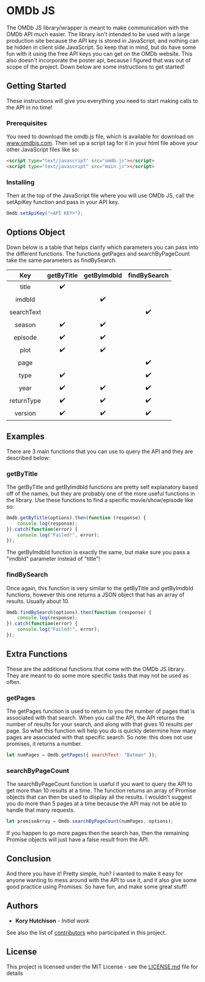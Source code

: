 # OMDb JS

The OMDb JS library/wrapper is meant to make communication with the OMDb API much easier. The library isn't intended to be used with a large production site because the API key is stored in JavaScript, and nothing can be hidden in client side JavaScript. So keep that in mind, but do have some fun with it using the free API keys you can get on the OMDb website. This also doesn't incorporate the poster api, because I figured that was out of scope of the project. Down below are some instructions to get started!

## Getting Started

These instructions will give you everything you need to start making calls to the API in no time!

### Prerequisites

You need to download the omdb.js file, which is available for download on www.omdbjs.com. Then set up a script tag for it in your html file above your other JavaScript files like so:

```html
<script type="text/javascript" src="omdb.js"></script>
<script type="text/javascript" src="main.js"></script>
```

### Installing

Then at the top of the JavaScript file where you will use OMDb JS, call the setApiKey function and pass in your API key.

```javascript
Omdb.setApiKey("<API KEY>");
```

## Options Object

Down below is a table that helps clarify which parameters you can pass into the different functions. The functions getPages and searchByPageCount take the same parameters as findBySearch.

|     Key    | getByTitle           | getByImdbId            | findBySearch        |
| :---:      | :---:                | :---:                  | :---:               |
| title      |  :heavy_check_mark:  |                        |                     |
| imdbId     |                      |   :heavy_check_mark:   |                     |
| searchText |                      |                        |  :heavy_check_mark: |
| season     |  :heavy_check_mark:  |   :heavy_check_mark:   |                     |
| episode    |  :heavy_check_mark:  |   :heavy_check_mark:   |                     |
| plot       |  :heavy_check_mark:  |   :heavy_check_mark:   |                     |
| page       |                      |                        |  :heavy_check_mark: |
| type       |  :heavy_check_mark:  |                        |  :heavy_check_mark: |
| year       |  :heavy_check_mark:  |   :heavy_check_mark:   |  :heavy_check_mark: |
| returnType |  :heavy_check_mark:  |   :heavy_check_mark:   |  :heavy_check_mark: |
| version    |  :heavy_check_mark:  |   :heavy_check_mark:   |  :heavy_check_mark: |

## Examples

There are 3 main functions that you can use to query the API and they are described below:

### getByTitle

The getByTitle and getByImdbId functions are pretty self explanatory based off of the names, but they are probably one of the more useful functions in the library. Use these functions to find a specific movie/show/episode like so:

```javascript
Omdb.getByTitle(options).then(function (response) {
    console.log(response);
}).catch(function(error) {
    console.log("Failed!", error);
});
```

The getByImdbId function is exactly the same, but make sure you pass a "imdbId" parameter instead of "title"!

### findBySearch

Once again, this function is very similar to the getByTitle and getByImdbId functions, however this one returns a JSON object that has an array of results. Usually about 10.

```javascript
Omdb.findBySearch(options).then(function (response) {
    console.log(response);
}).catch(function(error) {
    console.log("Failed!", error);
});
```

## Extra Functions

These are the additional functions that come with the OMDb JS library. They are meant to do some more specific tasks that may not be used as often.

### getPages

The getPages function is used to return to you the number of pages that is associated with that search. When you call the API, the API returns the number of results for your search, and along with that gives 10 results per page. So what this function will help you do is quickly determine how many pages are associated with that specific search. So note: this does not use promises, it returns a number.

```javascript
let numPages = Omdb.getPages({ searchText: "Batman" });
```

### searchByPageCount

The searchByPageCount function is useful if you want to query the API to get more than 10 results at a time. The function returns an array of Promise objects that can then be used to display all the results. I wouldn't suggest you do more than 5 pages at a time because the API may not be able to handle that many requests.

```javascript
let promiseArray = Omdb.searchByPageCount(numPages, options);
```

If you happen to go more pages then the search has, then the remaining Promise objects will just have a false result from the API.

## Conclusion

And there you have it! Pretty simple, huh? I wanted to make it easy for anyone wanting to mess around with the API to use it, and it also give some good practice using Promises. So have fun, and make some great stuff!

## Authors

* **Kory Hutchison** - *Initial work*

See also the list of [contributors](https://github.com/your/project/contributors) who participated in this project.

## License

This project is licensed under the MIT License - see the [LICENSE.md](LICENSE.md) file for details

